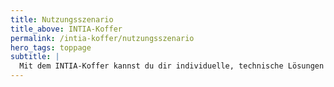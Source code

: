 ```yaml
---
title: Nutzungsszenario
title_above: INTIA-Koffer
permalink: /intia-koffer/nutzungsszenario
hero_tags: toppage
subtitle: |
  Mit dem INTIA-Koffer kannst du dir individuelle, technische Lösungen bauen. Er lädt dazu ein, Technik spielerisch kennenzulernen. So kannst du damit zum Beispiel individuelle Lösungen für deinen Arbeitsalltag entwickeln.
---
```



<div class="columns is-centered">
<div class="column">
<figure>
  <img src="/assets/img/intia-case/INTIA_UseCase.svg" alt="" style="">
</figure>
</div>